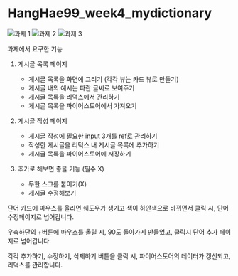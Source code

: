 # HangHae99_week4_mydictionary
![과제 1](https://user-images.githubusercontent.com/97146749/171431844-e4fda7d5-0da5-43be-9b1e-4a81c8dfd9a1.PNG)
![과제 2](https://user-images.githubusercontent.com/97146749/171431856-02b62a93-02dd-43ab-a686-950125c57a08.PNG)
![과제 3](https://user-images.githubusercontent.com/97146749/171431864-de48f9be-17c9-48e6-807d-34340a59328c.PNG)


과제에서 요구한 기능

1. 게시글 목록 페이지
    - 게시글 목록을 화면에 그리기 (각각 뷰는 카드 뷰로 만들기)
    - 게시글 내의 예시는 파란 글씨로 보여주기
    - 게시글 목록을 리덕스에서 관리하기
    - 게시글 목록을 파이어스토어에서 가져오기

 
2. 게시글 작성 페이지
    - 게시글 작성에 필요한 input 3개를 ref로 관리하기
    - 작성한 게시글을 리덕스 내 게시글 목록에 추가하기
    - 게시글 목록을 파이어스토어에 저장하기


3. 추가로 해보면 좋을 기능 (필수 X)
    - 무한 스크롤 붙이기(X)
    - 게시글 수정해보기



단어 카드에 마우스를 올리면 쉐도우가 생기고 색이 하얀색으로 바뀌면서 클릭 시, 단어 수정페이지로 넘어갑니다.


우측하단의 +버튼에 마우스를 올릴 시, 90도 돌아가게 만들었고, 클릭시 단어 추가 페이지로 넘어갑니다.


각각 추가하기, 수정하기, 삭제하기 버튼을 클릭 시, 파이어스토어의 데이터가 갱신되고, 리덕스를 관리합니다.
